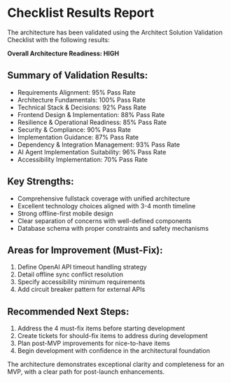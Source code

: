 # Checklist Results Report

The architecture has been validated using the Architect Solution Validation Checklist with the following results:

**Overall Architecture Readiness: HIGH**

## Summary of Validation Results:
- Requirements Alignment: 95% Pass Rate
- Architecture Fundamentals: 100% Pass Rate
- Technical Stack & Decisions: 92% Pass Rate
- Frontend Design & Implementation: 88% Pass Rate
- Resilience & Operational Readiness: 85% Pass Rate
- Security & Compliance: 90% Pass Rate
- Implementation Guidance: 87% Pass Rate
- Dependency & Integration Management: 93% Pass Rate
- AI Agent Implementation Suitability: 96% Pass Rate
- Accessibility Implementation: 70% Pass Rate

## Key Strengths:
- Comprehensive fullstack coverage with unified architecture
- Excellent technology choices aligned with 3-4 month timeline
- Strong offline-first mobile design
- Clear separation of concerns with well-defined components
- Database schema with proper constraints and safety mechanisms

## Areas for Improvement (Must-Fix):
1. Define OpenAI API timeout handling strategy
2. Detail offline sync conflict resolution
3. Specify accessibility minimum requirements
4. Add circuit breaker pattern for external APIs

## Recommended Next Steps:
1. Address the 4 must-fix items before starting development
2. Create tickets for should-fix items to address during development
3. Plan post-MVP improvements for nice-to-have items
4. Begin development with confidence in the architectural foundation

The architecture demonstrates exceptional clarity and completeness for an MVP, with a clear path for post-launch enhancements.